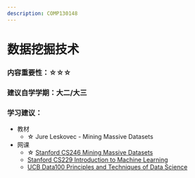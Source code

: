 ```yaml
---
description: COMP130148
---
```


# 数据挖掘技术

### 内容重要性：☆☆☆

### 建议自学学期：大二/大三

### 学习建议：

* 教材
  * ☆ Jure Leskovec - Mining Massive Datasets
* 网课
  * ☆ [Stanford CS246 Mining Massive Datasets](https://www.bilibili.com/video/BV13x411o7Qg)
  * [Stanford CS229 Introduction to Machine Learning](https://csdiy.wiki/%E6%9C%BA%E5%99%A8%E5%AD%A6%E4%B9%A0/CS229/)
  * [UCB Data100 Principles and Techniques of Data Science](https://csdiy.wiki/%E6%95%B0%E6%8D%AE%E7%A7%91%E5%AD%A6/Data100/)
